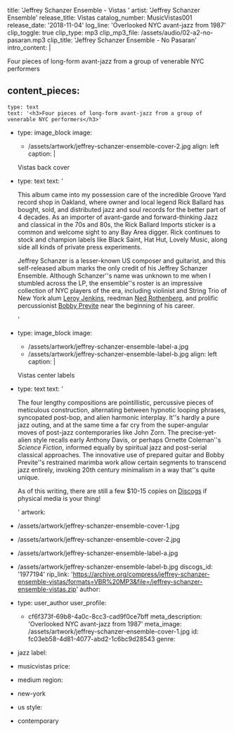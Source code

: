 title: 'Jeffrey Schanzer Ensemble - Vistas '
artist: 'Jeffrey Schanzer Ensemble'
release_title: Vistas
catalog_number: MusicVistas001
release_date: '2018-11-04'
log_line: 'Overlooked NYC avant-jazz from 1987'
clip_toggle: true
clip_type: mp3
clip_mp3_file: /assets/audio/02-a2-no-pasaran.mp3
clip_title: 'Jeffrey Schanzer Ensemble - No Pasaran'
intro_content: |
  <p>Four pieces of long-form avant-jazz from a group of venerable NYC performers
  </p>

content_pieces:
  -
    type: text
    text: '<h3>Four pieces of long-form avant-jazz from a group of venerable NYC performers</h3>'
  -
    type: image_block
    image:
      - /assets/artwork/jeffrey-schanzer-ensemble-cover-2.jpg
    align: left
    caption: |
      <p>Vistas back cover
      </p>

  -
    type: text
    text: '<p>This album came into my possession care of the incredible Groove Yard record shop in Oakland, where owner and local legend Rick Ballard has bought, sold, and distributed jazz and soul records for the better part of 4 decades. As an importer of avant-garde and forward-thinking Jazz and classical in the 70s and 80s, the Rick Ballard Imports sticker is a common and welcome sight to any Bay Area digger. Rick continues to stock and champion labels like Black Saint, Hat Hut, Lovely Music, along side all kinds of private press experiments.&nbsp;</p><p>Jeffrey Schanzer is a lesser-known US composer and guitarist, and this self-released album marks the only credit of his Jeffrey Schanzer Ensemble. Although Schanzer''s name was unknown to me when I stumbled across the LP, the ensemble''s roster is an impressive collection of NYC players of the era, including violinist and String Trio of New York alum <a href="https://www.discogs.com/artist/282232-Leroy-Jenkins">Leroy Jenkins</a>, reedman <a href="https://www.discogs.com/artist/248880-Ned-Rothenberg">Ned Rothenberg</a>, and prolific percussionist <a href="https://www.discogs.com/artist/256182-Bobby-Previte">Bobby Previte</a> near the beginning of his career.&nbsp;</p>'
  -
    type: image_block
    image:
      - /assets/artwork/jeffrey-schanzer-ensemble-label-a.jpg
      - /assets/artwork/jeffrey-schanzer-ensemble-label-b.jpg
    align: left
    caption: |
      <p>Vistas center labels
      </p>

  -
    type: text
    text: '<p>The four lengthy compositions are pointillistic, percussive pieces of meticulous construction, alternating between hypnotic looping phrases, syncopated post-bop, and alien harmonic interplay. It''s hardly a pure jazz outing, and at the same time a far cry from the super-angular moves of post-jazz contemporaries like John Zorn. The precise-yet-alien style recalls early Anthony Davis, or perhaps Ornette Coleman''s <i>Science Fiction</i>, informed equally by spiritual jazz and post-serial classical approaches. The innovative use of prepared guitar and Bobby Previte''s restrained marimba work allow certain segments to transcend jazz entirely, invoking 20th century minimalism in a way that''s quite unique.&nbsp;</p><p>As of this writing, there are still a few $10-15 copies on <a href="https://www.discogs.com/sell/release/1977194">Discogs</a>&nbsp;if physical media is your thing!</p>'
artwork:
  - /assets/artwork/jeffrey-schanzer-ensemble-cover-1.jpg
  - /assets/artwork/jeffrey-schanzer-ensemble-cover-2.jpg
  - /assets/artwork/jeffrey-schanzer-ensemble-label-a.jpg
  - /assets/artwork/jeffrey-schanzer-ensemble-label-b.jpg
discogs_id: '1977194'
rip_link: 'https://archive.org/compress/jeffrey-schanzer-ensemble-vistas/formats=VBR%20MP3&file=/jeffrey-schanzer-ensemble-vistas.zip'
author:
  -
    type: user_author
    user_profile:
      - cf6f373f-69b8-4a0c-8cc3-cad9f0ce7bff
meta_description: 'Overlooked NYC avant-jazz from 1987'
meta_image: /assets/artwork/jeffrey-schanzer-ensemble-cover-1.jpg
id: fc03eb58-4d81-4077-abd2-1c6bc9d28543
genre:
  - jazz
label:
  - musicvistas
price:
  - medium
region:
  - new-york
  - us
style:
  - contemporary
